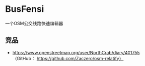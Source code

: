 # BusFensi
一个OSM公交线路快速编辑器

## 竞品

* https://www.openstreetmap.org/user/NorthCrab/diary/401755 （GitHub： https://github.com/Zaczero/osm-relatify）
